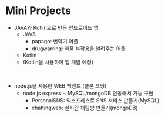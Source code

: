 # Mini Projects
- JAVA와 Kotlin으로 만든 안드로이드 앱
  - JAVA
    - papago: 번역기 어플
    - drugwarring: 약품 부작용을 알려주는 어플
  - Kotlin
  - (Kotlin을 사용하여 앱 개발 예정)

<br>

- node.js을 사용한 WEB 백엔드 (클론 코딩)
  - node.js express ~ MySQL/mongoDB 연동해서 기능 구현
    - PersonalSNS: 익스프레스로 SNS 서비스 만들기(MySQL)
    - chattingweb: 실시간 채팅방 만들기(mongoDB)
